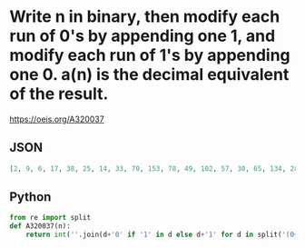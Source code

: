 # Write n in binary, then modify each run of 0's by appending one 1, and modify each run of 1's by appending one 0\. a\(n\) is the decimal equivalent of the result\.
https://oeis.org/A320037
## JSON
```JSON
[2, 9, 6, 17, 38, 25, 14, 33, 70, 153, 78, 49, 102, 57, 30, 65, 134, 281, 142, 305, 614, 313, 158, 97, 198, 409, 206, 113, 230, 121, 62, 129, 262, 537, 270, 561, 1126, 569, 286, 609, 1222, 2457, 1230, 625, 1254, 633, 318, 193, 390, 793, 398, 817, 1638, 825, 414]
```
## Python
```Python
from re import split
def A320037(n):
    return int(''.join(d+'0' if '1' in d else d+'1' for d in split('(0+)|(1+)',bin(n)[2:]) if d != '' and d != None),2)
```
